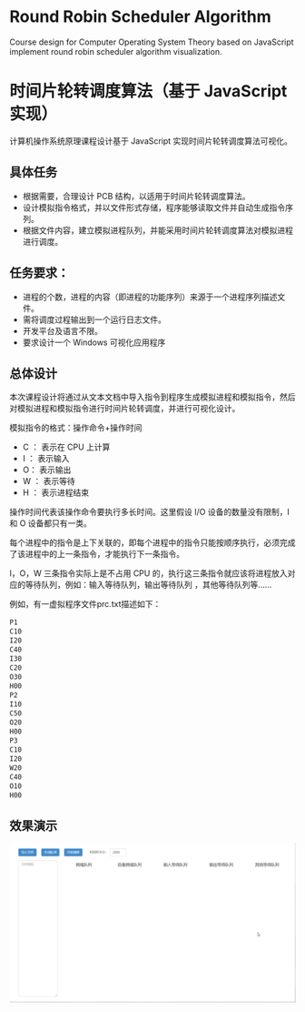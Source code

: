 # Round Robin Scheduler Algorithm

Course design for Computer Operating System Theory based on JavaScript implement round robin scheduler algorithm visualization.

# 时间片轮转调度算法（基于 JavaScript 实现）

计算机操作系统原理课程设计基于 JavaScript 实现时间片轮转调度算法可视化。

## 具体任务

- 根据需要，合理设计 PCB 结构，以适用于时间片轮转调度算法。
- 设计模拟指令格式，并以文件形式存储，程序能够读取文件并自动生成指令序列。
- 根据文件内容，建立模拟进程队列，并能采用时间片轮转调度算法对模拟进程进行调度。

## 任务要求：

- 进程的个数，进程的内容（即进程的功能序列）来源于一个进程序列描述文件。
- 需将调度过程输出到一个运行日志文件。
- 开发平台及语言不限。
- 要求设计一个 Windows 可视化应用程序

## 总体设计

本次课程设计将通过从文本文档中导入指令到程序生成模拟进程和模拟指令，然后对模拟进程和模拟指令进行时间片轮转调度，并进行可视化设计。

模拟指令的格式：操作命令+操作时间
- C ： 表示在 CPU 上计算
- I ： 表示输入
- O： 表示输出
- W ： 表示等待
- H ： 表示进程结束

操作时间代表该操作命令要执行多长时间。这里假设 I/O 设备的数量没有限制，I 和 O 设备都只有一类。

每个进程中的指令是上下关联的，即每个进程中的指令只能按顺序执行，必须完成了该进程中的上一条指令，才能执行下一条指令。

I，O，W 三条指令实际上是不占用 CPU 的，执行这三条指令就应该将进程放入对应的等待队列，例如：输入等待队列，输出等待队列 ，其他等待队列等……

例如，有一虚拟程序文件prc.txt描述如下：

```
P1
C10
I20
C40
I30
C20
O30
H00
P2
I10
C50
O20
H00
P3
C10
I20
W20
C40
O10
H00
```

## 效果演示

![演示图](https://github.com/hovenjay/RoundRobinSchedulerAlgorithm/blob/master/images/DiagrammaticSketch.gif)
